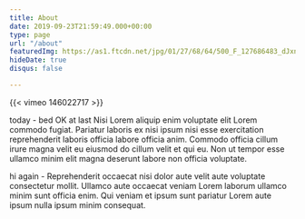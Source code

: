 ```yaml
---
title: About
date: 2019-09-23T21:59:49.000+00:00
type: page
url: "/about"
featuredImg: https://as1.ftcdn.net/jpg/01/27/68/64/500_F_127686483_dJxngplyTiWBxJp7noK8oHunLYo4F8jj.jpg
hideDate: true
disqus: false

---
```

{{< vimeo 146022717 >}}

today - bed OK at last Nisi Lorem aliquip enim voluptate elit Lorem commodo fugiat. Pariatur laboris ex nisi ipsum nisi esse exercitation reprehenderit laboris officia labore officia anim. Commodo officia cillum irure magna velit eu eiusmod do cillum velit et qui eu. Non ut tempor esse ullamco minim elit magna deserunt labore non officia voluptate.

hi again - Reprehenderit occaecat nisi dolor aute velit aute voluptate consectetur mollit. Ullamco aute occaecat veniam Lorem laborum ullamco minim sunt officia enim. Qui veniam et ipsum sunt pariatur Lorem aute ipsum nulla ipsum minim consequat.

